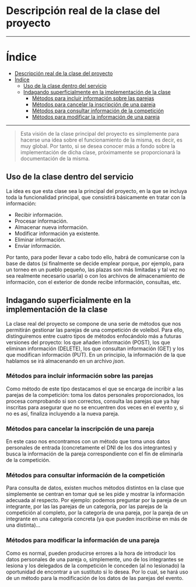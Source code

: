 # Descripción real de la clase del proyecto 
___________________________________

Índice
======
<!--ts-->
- [Descripción real de la clase del proyecto](#descripci%c3%b3n-real-de-la-clase-del-proyecto)
- [Índice](#%c3%8dndice)
  - [Uso de la clase dentro del servicio](#uso-de-la-clase-dentro-del-servicio)
  - [Indagando superficialmente en la implementación de la clase](#indagando-superficialmente-en-la-implementaci%c3%b3n-de-la-clase)
    - [Métodos para incluir información sobre las parejas](#m%c3%a9todos-para-incluir-informaci%c3%b3n-sobre-las-parejas)
    - [Métodos para cancelar la inscripción de una pareja](#m%c3%a9todos-para-cancelar-la-inscripci%c3%b3n-de-una-pareja)
    - [Métodos para consultar información de la competición](#m%c3%a9todos-para-consultar-informaci%c3%b3n-de-la-competici%c3%b3n)
    - [Métodos para modificar la información de una pareja](#m%c3%a9todos-para-modificar-la-informaci%c3%b3n-de-una-pareja)
<!--te-->

__________________________________________

>Esta visión de la clase principal del proyecto es simplemente para hacerse una idea sobre el funcionamiento de la misma, es decir, es muy global. Por tanto, si se desea conocer más a fondo sobre la implementación de dicha clase, próximamente se proporcionará la documentación de la misma.

## Uso de la clase dentro del servicio

La idea es que esta clase sea la principal del proyecto, en la que se incluya toda la funcionalidad principal, que consistirá básicamente en tratar con la información:
-   Recibir información.
-   Procesar información.
-   Almacenar nueva información.
-   Modificar información ya existente.
-   Eliminar información.
-   Enviar información.

Por tanto, para poder llevar a cabo todo ello, habrá de comunicarse con la base de datos (si finalmente se decide emplear porque, por ejemplo, para un torneo en un pueblo pequeño, las plazas son más limitadas y tal vez no sea realmente necesario usarla) o con los archivos de almacenamiento de información, con el exterior de donde recibe información, consultas, etc.


## Indagando superficialmente en la implementación de la clase

La clase real del proyecto se compone de una serie de métodos que nos permitirán gestionar las parejas de una competición de voleibol. Para ello, distinguiremos entre cuatro tipos de métodos enfocándolo más a futuras versiones del proyecto: los que añaden información (POST), los que eliminan información (DELETE), los que consultan información (GET) y los que modifican información (PUT). En un principio, la información de la que hablamos se irá almacenando en un archivo *json*.

### Métodos para incluir información sobre las parejas

Como método de este tipo destacamos el que se encarga de incribir a las parejas de la competición: toma los datos personales proporcionados, los procesa comprobando si son correctos, consulta las parejas que ya hay inscritas para asegurar que no se encuentren dos veces en el evento y, si no es así, finaliza incluyendo a la nueva pareja. 

### Métodos para cancelar la inscripción de una pareja

En este caso nos encontramos con un método que toma unos datos personales de entrada (concretamente el DNI de los dos integrantes) y busca la información de la pareja correspondiente con el fin de eliminarla de la competición.

### Métodos para consultar información de la competición

Para consulta de datos, existen muchos métodos distintos en la clase que simplemente se centran en tomar qué se les pide y mostrar la información adecuada al respecto. Por ejemplo: podemos preguntar por la pareja de un integrante, por las las parejas de un categoría, por las parejas de la competición al completo, por la categoría de una pareja, por la pareja de un integrante en una categoría concreta (ya que pueden inscribirse en más de una distinta)...

### Métodos para modificar la información de una pareja

Como es normal, pueden producirse errores a la hora de introducir los datos personales de una pareja o, simplemente, uno de los integrantes se lesiona y los delegados de la competición le conceden (al no lesionado) la oportunidad de encontrar a un sustituto si lo desea. Por lo cual, se hará uso de un método para la modificación de los datos de las parejas del evento.

